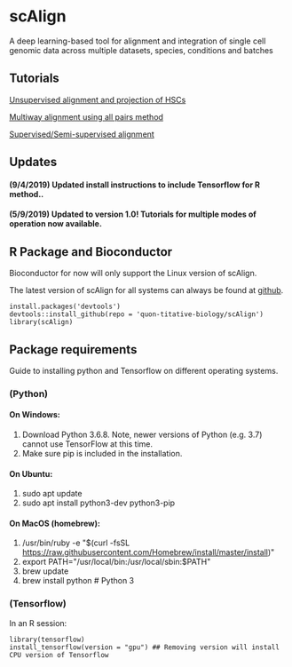 # scAlign
A deep learning-based tool for alignment and integration of single cell genomic data across multiple datasets, species, conditions and batches

## Tutorials

[Unsupervised alignment and projection of HSCs](https://github.com/quon-titative-biology/examples/blob/master/scAlign_paired_alignment/scAlign_kowalcyzk_et_al.md)

[Multiway alignment using all pairs method](https://github.com/quon-titative-biology/examples/blob/master/scAlign_multiway_alignment/scAlign_multiway_pancreas.md)

[Supervised/Semi-supervised alignment](https://github.com/quon-titative-biology/examples/blob/master/scAlign_supervised_alignment/scAlign_supervised_alignment.md)

## Updates

#### (9/4/2019) Updated install instructions to include Tensorflow for R method..

#### (5/9/2019) Updated to version 1.0! Tutorials for multiple modes of operation now available. 

## R Package and Bioconductor

Bioconductor for now will only support the Linux version of scAlign. 

The latest version of scAlign for all systems can always be found at [github](https://github.com/quon-titative-biology/). 

```
install.packages('devtools')
devtools::install_github(repo = 'quon-titative-biology/scAlign')
library(scAlign)
```

## Package requirements

Guide to installing python and Tensorflow on different operating systems.

### (Python)
  #### On Windows:
  1. Download Python 3.6.8. Note, newer versions of Python (e.g. 3.7) cannot use TensorFlow at this time. 
  2. Make sure pip is included in the installation.

  #### On Ubuntu:
  1. sudo apt update
  2. sudo apt install python3-dev python3-pip

  #### On MacOS (homebrew):
  1. /usr/bin/ruby -e "$(curl -fsSL https://raw.githubusercontent.com/Homebrew/install/master/install)"
  2. export PATH="/usr/local/bin:/usr/local/sbin:$PATH"
  3. brew update
  4. brew install python  # Python 3
  
### (Tensorflow)
In an R session:
  ```
  library(tensorflow)
  install_tensorflow(version = "gpu") ## Removing version will install CPU version of Tensorflow
  ```
